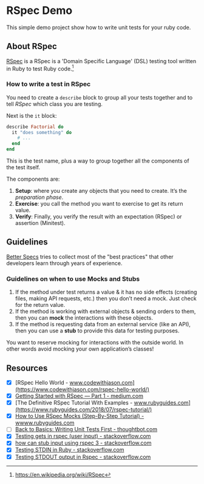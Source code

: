 # RSpec Demo

This simple demo project show how to write unit tests for your ruby code.

## About RSpec

[RSpec](https://rspec.info/) is a RSpec is a 'Domain Specific Language' (DSL) testing tool written in Ruby to test Ruby code.[^1]

[^1]: https://en.wikipedia.org/wiki/RSpec

### How to write a test in RSpec

You need to create a `describe` block to group all your tests together and to tell *RSpec* which class you are testing.

Next is the `it` block:

```ruby
describe Factorial do
  it "does something" do
    # ...
  end
end
```

This is the test name, plus a way to group together all the components of the test itself.

The components are:

1. **Setup**: where you create any objects that you need to create. It’s the *preparation phase*.
1. **Exercise**: you call the method you want to exercise to get its return value.
1. **Verify**: Finally, you verify the result with an expectation (RSpec) or assertion (Minitest).

## Guidelines

[Better Specs](http://www.betterspecs.org/) tries to collect most of the "best practices" that other developers learn through years of experience.

### Guidelines on when to use Mocks and Stubs

1. If the method under test returns a value & it has no side effects (creating files, making API requests, etc.) then you don’t need a mock. Just check for the return value.
2. If the method is working with external objects & sending orders to them, then you can **mock** the interactions with these objects.
3. If the method is requesting data from an external service (like an API), then you can use a **stub** to provide this data for testing purposes.

You want to reserve mocking for interactions with the outside world.
In other words avoid mocking your own application’s classes!

## Resources

* [x] [RSpec Hello World - www.codewithjason.com](https://www.codewithjason.com/rspec-hello-world/)
* [x] [Getting Started with RSpec — Part 1 - medium.com](https://medium.com/@mindovermiles262/getting-started-with-rspec-part-1-9418909f5e53)
* [x] [The Definitive RSpec Tutorial With Examples - www.rubyguides.com](https://www.rubyguides.com/2018/07/rspec-tutorial/)
* [x] [How to Use RSpec Mocks (Step-By-Step Tutorial) -  wwww.rubyguides.com](https://www.rubyguides.com/2018/10/rspec-mocks/)
* [ ] [Back to Basics: Writing Unit Tests First - thoughtbot.com](https://thoughtbot.com/blog/back-to-basics-writing-unit-tests-first)
* [x] [Testing gets in rspec (user input) - stackoverflow.com](https://stackoverflow.com/questions/53527160/testing-gets-in-rspec-user-input)
* [x] [how can stub input using rspec 3 - stackoverflow.com](https://stackoverflow.com/questions/30112675/how-can-stub-input-using-rspec-3)
* [x] [Testing STDIN in Ruby - stackoverflow.com](https://stackoverflow.com/questions/23349863/testing-stdin-in-ruby)
* [x] [Testing STDOUT output in Rspec - stackoverflow.com](https://stackoverflow.com/questions/16507067/testing-stdout-output-in-rspec)
